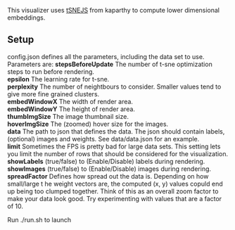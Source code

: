 This visualizer uses <a href="https://github.com/karpathy/tsnejs">tSNEJS</a> from kaparthy to compute lower dimensional embeddings. 

## Setup
config.json defines all the parameters, including the data set to use. Parameters are:
**stepsBeforeUpdate** The number of t-sne optimization steps to run before rendering. <br />
**epsilon** The learning rate for t-sne. <br />
**perplexity** The number of neightbours to consider. Smaller values tend to give more fine grained clusters. <br />
**embedWindowX** The width of render area. <br />
**embedWindowY** The height of render area. <br />
**thumbImgSize** The image thumbnail size. <br />
**hoverImgSize** The (zoomed) hover size for the images. <br />
**data** The path to json that defines the data. The json should contain labels, (optional) images and weights. See data/data.json for an example. <br />
**limit** Sometimes the FPS is pretty bad for large data sets. This setting lets you limit the number of rows that should be considered for the visualization. <br />
**showLabels** (true/false) to (Enable/Disable) labels during rendering. <br />
**showImages** (true/false) to (Enable/Disable) images during rendering. <br />
**spreadFactor** Defines how spread out the data is. Depending on how small/large t he weight vectors are, the computed (x, y) values copuld end up being too clumped together. Think of this as an overall zoom factor to make your data look good. Try experimenting with values that are a factor of 10. <br />

Run ./run.sh to launch
